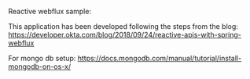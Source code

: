 Reactive webflux sample:

This application has been developed following the steps from the blog:
https://developer.okta.com/blog/2018/09/24/reactive-apis-with-spring-webflux

For mongo db setup: https://docs.mongodb.com/manual/tutorial/install-mongodb-on-os-x/